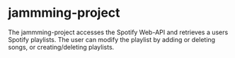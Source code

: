 # jammming-project
The jammming-project accesses the Spotify Web-API and retrieves a users Spotify playlists. The user can modify the playlist by adding or deleting songs, or creating/deleting playlists.
